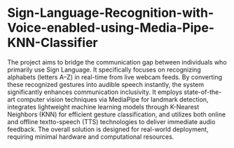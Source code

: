 # Sign-Language-Recognition-with-Voice-enabled-using-Media-Pipe-KNN-Classifier
The project aims to bridge the communication gap between individuals who primarily use Sign Language. It specifically focuses on recognizing alphabets (letters A–Z) in real-time from live webcam feeds. By converting these recognized gestures into audible speech instantly, the system significantly enhances communication inclusivity. It employs
state-of-the-art computer vision techniques via MediaPipe for
landmark detection, integrates lightweight machine learning
models through K-Nearest Neighbors (KNN) for efficient
gesture classification, and utilizes both online and offline textto-speech (TTS) technologies to deliver immediate audio
feedback. The overall solution is designed for real-world
deployment, requiring minimal hardware and computational
resources.
